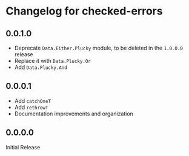 # Changelog for checked-errors

## 0.0.1.0

- Deprecate `Data.Either.Plucky` module, to be deleted in the `1.0.0.0` release
- Replace it with `Data.Plucky.Or`
- Add `Data.Plucky.And`

## 0.0.0.1

- Add `catchOneT`
- Add `rethrowT`
- Documentation improvements and organization

## 0.0.0.0

Initial Release
